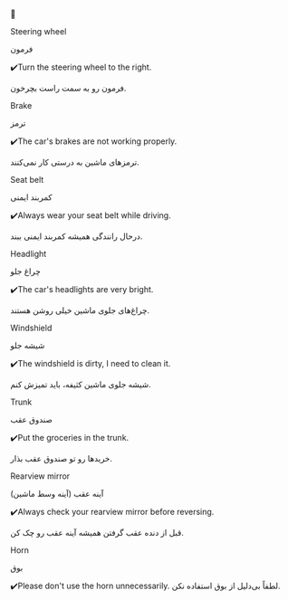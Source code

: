 🚗 

Steering wheel

فرمون

✔️Turn the steering wheel to the right.

فرمون رو به سمت راست بچرخون.

Brake

ترمز

✔️The car's brakes are not working properly.

ترمزهای ماشین به درستی کار نمی‌کنند.

Seat belt

کمربند ایمنی

✔️Always wear your seat belt while driving.

درحال رانندگی همیشه کمربند ایمنی ببند.

Headlight

چراغ جلو

✔️The car's headlights are very bright.

چراغ‌های جلوی ماشین خیلی روشن هستند.


Windshield

شیشه جلو

✔️The windshield is dirty, I need to clean it.

شیشه جلوی ماشین کثیفه، باید تمیزش کنم.

Trunk

صندوق عقب

✔️Put the groceries in the trunk.

خریدها رو تو صندوق عقب بذار.


Rearview mirror

آینه عقب (آینه وسط ماشین)

✔️Always check your rearview mirror before reversing.

قبل از دنده عقب گرفتن همیشه آینه عقب رو چک کن.

Horn

بوق

✔️Please don't use the horn unnecessarily.
لطفاً بی‌دلیل از بوق استفاده نکن.

